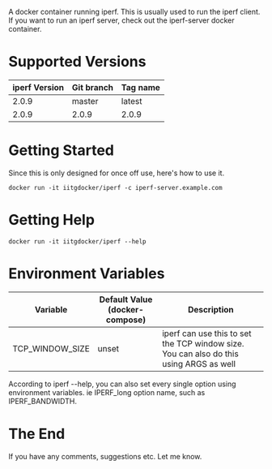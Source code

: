 A docker container running iperf. This is usually used to run the iperf client. If you want to run an iperf server, check out the iperf-server docker container.

# Supported Versions

iperf Version | Git branch | Tag name
--------------| ---------- |---------
2.0.9         | master     | latest
2.0.9         | 2.0.9      | 2.0.9

# Getting Started

Since this is only designed for once off use, here's how to use it.

```
docker run -it iitgdocker/iperf -c iperf-server.example.com
```

# Getting Help

```
docker run -it iitgdocker/iperf --help
```

# Environment Variables

Variable                 | Default Value (docker-compose) | Description
------------------------ | ------------------------------ |------------
TCP_WINDOW_SIZE          | unset                          | iperf can use this to set the TCP window size. You can also do this using ARGS as well

According to iperf --help, you can also set every single option using environment variables. ie IPERF_long option name, such as IPERF_BANDWIDTH.

# The End

If you have any comments, suggestions etc. Let me know.
